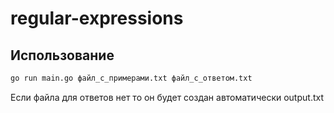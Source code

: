 # regular-expressions

## Использование 
```bash
go run main.go файл_с_примерами.txt файл_с_ответом.txt
```
Если файла для ответов нет то он будет создан автоматически output.txt 
